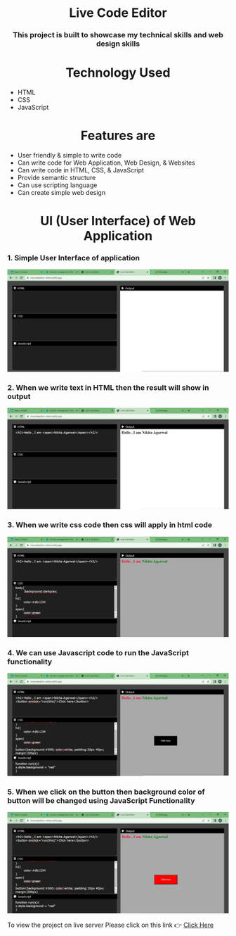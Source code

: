 <h1 align="center">Live Code Editor</h1>
<h3 align="center">This project is built to showcase my technical skills and web design skills </h3>
<h1 align="center">Technology Used</h1>
<ul>
<li>HTML</li>
<li>CSS</li>
<li>JavaScript</li>
</ul>
<h1 align="center">Features are</h1>
<ul>
<li>User friendly & simple to write code </li>
<li>Can write code for Web Application, Web Design, & Websites</li>
<li>Can write code in HTML, CSS, & JavaScript</li>
<li>Provide semantic structure</li>
<li>Can use scripting language </li>
<li>Can create simple web design</li>
</ul>

<h1 align="center">UI (User Interface) of Web Application</h1>

<h3>1. Simple User Interface of application</h3>

![This is an Image](/Images/img1.jpeg)

<h3>2. When we write text in HTML then the result will show in output</h3>

![This is an Image](/Images/img2.jpeg)

<h3>3. When we write css code then css will apply in html code</h3>

![This is an Image](/Images/img3.jpeg)

<h3>4. We can use Javascript code to run the JavaScript functionality</h3>

![This is an Image](/Images/img4.jpeg)

<h3>5. When we click on the button then background color of button will be changed using JavaScript Functionality</h3>

![This is an Image](/Images/img5.jpeg)


To view the project on live server Please click on this link 👉 <a href="https://livecodeeditor-nikita.netlify.app/" > Click Here </a>
